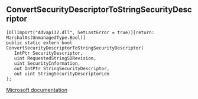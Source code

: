 ## ConvertSecurityDescriptorToStringSecurityDescriptor

```
[DllImport("Advapi32.dll", SetLastError = true)][return: MarshalAs(UnmanagedType.Bool)]
public static extern bool ConvertSecurityDescriptorToStringSecurityDescriptor(
   IntPtr SecurityDescriptor,
   uint RequestedStringSDRevision,
   uint SecurityInformation,
   out IntPtr StringSecurityDescriptor,
   out uint StringSecurityDescriptorLen
);
```

[Microsoft documentation](https://docs.microsoft.com/en-us/windows/win32/api/aclapi/nf-aclapi-convertsecuritydescriptortostringsecuritydescriptora)
